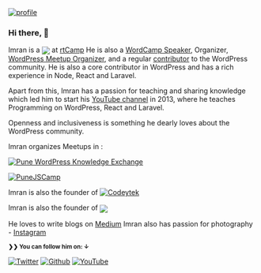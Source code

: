<a href="https://youtube.com/ImranSayedDev" target="_blank">
<img src="https://codeytek.com/wp-content/uploads/2020/07/stage-image.jpg" alt="profile" />
</a>

### Hi there, 👋

<p>
Imran is a <a href="https://www.youtube.com/c/ImranSayedDev"><img align="center" src="https://img.shields.io/badge/Full%20Stack-Engineer-brightgreen"/></a> at <a href="https://rtCamp.com">rtCamp</a>
He is also a <a href="https://2020.asia.wordcamp.org/speaker/imran-sayed/">WordCamp Speaker</a>, Organizer, <a href="https://www.meetup.com/Pune-WordPress-Knowledge-Exchange/members/?op=leaders">WordPress Meetup Organizer</a>, and a regular <a href="https://profiles.wordpress.org/gsayed786/">contributor</a> to the WordPress community. He is also a core contributor in WordPress and has a rich experience in Node, React and Laravel.

Apart from this, Imran has a passion for teaching and sharing knowledge which led him to start his [YouTube channel](https://youtube.com/ImranSayedDev) in 2013, where he teaches Programming on WordPress, React and Laravel.

Openness and inclusiveness is something he dearly loves about the WordPress community.
</p>

Imran organizes Meetups in :

[![Pune WordPress Knowledge Exchange](https://img.shields.io/badge/1.meetup%20group-Pune%20WordPress%20Knowledge%20Exchange-blue)](m1)

[![PuneJSCamp](https://img.shields.io/badge/2.meetup%20group-PuneJSCamp-blue)](m2)


Imran is also the founder of [![Codeytek](https://img.shields.io/badge/-Codeytek%20Academy-blue)](codeytek)
<p>
Imran is also the founder of <a href="https://codeytek.com"><img align="center" src="https://img.shields.io/badge/-Codeytek%20Academy-blue"/></a>
</p>

He loves to write blogs on [Medium](https://medium.com/@imranhsayed)
Imran also has passion for photography - [Instagram](https://www.instagram.com/kapture_magic/)

<small><strong>❯❯ You can follow him on: ↓</strong></small>

[![Twitter](https://img.shields.io/twitter/follow/imranhsayed?label=%40imranhsayed&style=social)](twitter) [![Github](https://img.shields.io/github/followers/imranhsayed?style=social&label=Follow)](github) [![YouTube](https://img.shields.io/youtube/views/AzsDM1zF3oA?label=Subscribe&style=social)](youtube)

[role]: https://www.youtube.com/c/ImranSayedDev
[m1]: https://www.meetup.com/Pune-WordPress-Knowledge-Exchange
[m2]: https://www.meetup.com/PuneJSCamp/
[twitter]: https://www.meetup.com/PuneJSCamp/
[youtube]: https://www.youtube.com/c/ImranSayedDev?sub_confirmation=1
[github]: https://github.com/imranhsayed
